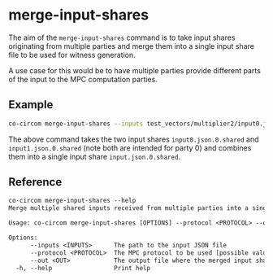 # merge-input-shares

The aim of the `merge-input-shares` command is to take input shares originating from multiple parties and merge them into a single input share file to be used for witness generation.

A use case for this would be to have multiple parties provide different parts of the input to the MPC computation parties.

## Example

```bash
co-circom merge-input-shares --inputs test_vectors/multiplier2/input0.json.0.shared --inputs test_vectors/multiplier2/input1.json.0.shared --protocol REP3 --out test_vectors/multiplier2/input.json.0.shared
```

The above command takes the two input shares `input0.json.0.shared` and `input1.json.0.shared` (note both are intended for party 0) and combines them into a single input share `input.json.0.shared`.

## Reference

```txt
co-circom merge-input-shares --help
Merge multiple shared inputs received from multiple parties into a single one

Usage: co-circom merge-input-shares [OPTIONS] --protocol <PROTOCOL> --out <OUT>

Options:
      --inputs <INPUTS>      The path to the input JSON file
      --protocol <PROTOCOL>  The MPC protocol to be used [possible values: REP3]
      --out <OUT>            The output file where the merged input share is written to
  -h, --help                 Print help
```
